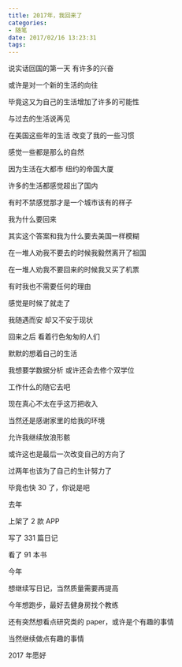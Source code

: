 ```yaml
---
title: 2017年，我回来了
categories:
- 随笔
date: 2017/02/16 13:23:31
tags:
---
```


说实话回国的第一天 有许多的兴奋

或许是对一个新的生活的向往

毕竟这又为自己的生活增加了许多的可能性

与过去的生活说再见

在美国这些年的生活 改变了我的一些习惯

感觉一些都是那么的自然

因为生活在大都市 纽约的帝国大厦

许多的生活都感觉超出了国内

有时不禁感觉那才是一个城市该有的样子

我为什么要回来

其实这个答案和我为什么要去美国一样模糊

在一堆人劝我不要去的时候我毅然离开了祖国

在一堆人劝我不要回来的时候我又买了机票

有时我也不需要任何的理由

感觉是时候了就走了

我随遇而安 却又不安于现状

回来之后 看着行色匆匆的人们

默默的想着自己的生活

我想要学数据分析 或许还会去修个双学位

工作什么的随它去吧

现在真心不太在乎这万把收入

当然还是感谢家里的给我的环境

允许我继续放浪形骸

或许这也是最后一次改变自己的方向了

过两年也该为了自己的生计努力了

毕竟也快 30 了，你说是吧

去年

上架了 2 款 APP

写了 331 篇日记

看了 91 本书

今年

想继续写日记，当然质量需要再提高

今年想跑步，最好去健身房找个教练

还有突然想看点研究类的 paper，或许是个有趣的事情

当然继续做点有趣的事情

2017 年愿好
